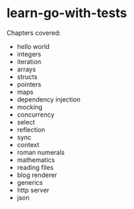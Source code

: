 # learn-go-with-tests

Chapters covered:
- hello world
- integers
- iteration
- arrays
- structs
- pointers
- maps
- dependency injection
- mocking
- concurrency
- select
- reflection
- sync
- context
- roman numerals
- mathematics
- reading files
- blog renderer
- generics
- http server
- json
